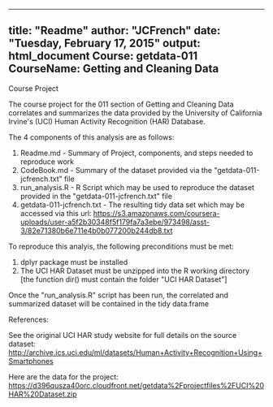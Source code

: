 ---
title: "Readme"
author: "JCFrench"
date: "Tuesday, February 17, 2015"
output: html_document
Course: getdata-011
CourseName: Getting and Cleaning Data
----

Course Project

The course project for the 011 section of Getting and Cleaning Data correlates and summarizes the data provided by the University of California Irvine's (UCI) Human Activity Recognition (HAR) Database. 

The 4 components of this analysis are as follows:
1) Readme.md - Summary of Project, components, and steps needed to reproduce work
2) CodeBook.md - Summary of the dataset provided via the "getdata-011-jcfrench.txt" file
3) run_analysis.R - R Script which may be used to reproduce the dataset provided in the "getdata-011-jcfrench.txt" file
4) getdata-011-jcfrench.txt - The resulting tidy data set which may be accessed via this url: https://s3.amazonaws.com/coursera-uploads/user-a5f2b30348f5f179fa7a3ebe/973498/asst-3/82e71380b6e711e4b0b077200b244db8.txt

To reproduce this analyis, the following preconditions must be met:
1) dplyr package must be installed
2) The UCI HAR Dataset must be unzipped into the R working directory [the function dir() must contain the folder "UCI HAR Dataset"]

Once the "run_analysis.R" script has been run, the correlated and summarized dataset will be contained in the tidy data.frame

References:

See the original UCI HAR study website for full details on the source dataset:
http://archive.ics.uci.edu/ml/datasets/Human+Activity+Recognition+Using+Smartphones 

Here are the data for the project: 
https://d396qusza40orc.cloudfront.net/getdata%2Fprojectfiles%2FUCI%20HAR%20Dataset.zip 
